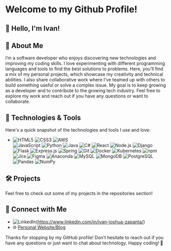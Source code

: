 # Welcome to my Github Profile!

## 👋 Hello, I'm Ivan!

## 🚀 About Me
I’m a software developer who enjoys discovering new technologies and improving my coding skills. I love experimenting with different programming languages and tools to find the best solutions to problems. Here, you’ll find a mix of my personal projects, which showcase my creativity and technical abilities. I also share collaborative work where I’ve teamed up with others to build something useful or solve a complex issue. My goal is to keep growing as a developer and to contribute to the growing tech industry. Feel free to explore my work and reach out if you have any questions or want to collaborate.

## 🔧 Technologies & Tools
Here's a quick snapshot of the technologies and tools I use and love:
  - ![HTML5](https://img.shields.io/badge/HTML5-E34F26?logo=html5&logoColor=white)
  ![CSS3](https://img.shields.io/badge/CSS3-1572B6?logo=css3&logoColor=white)
  ![AWS](https://img.shields.io/badge/AWS-232F3E?logo=amazonaws&logoColor=white)  
  ![JavaScript](https://img.shields.io/badge/JavaScript-F7DF1C?logo=javascript&logoColor=white)
  ![Python](https://img.shields.io/badge/Python-3776AB?logo=python&logoColor=white)
  ![Java](https://img.shields.io/badge/Java-007396?logo=java&logoColor=white)
  ![C#](https://img.shields.io/badge/C%23-239120?logo=csharp&logoColor=white)
  ![React](https://img.shields.io/badge/React-61DAFB?logo=react&logoColor=black)
  ![Node.js](https://img.shields.io/badge/Node.js-339933?logo=node.js&logoColor=white)
  ![Django](https://img.shields.io/badge/Django-092D48?logo=django&logoColor=white)
  ![Flask](https://img.shields.io/badge/Flask-000000?logo=flask&logoColor=white)
  ![Express.js](https://img.shields.io/badge/Express.js-000000?logo=express&logoColor=white)
  ![Spring](https://img.shields.io/badge/Spring-6DB33F?logo=spring&logoColor=white)
  ![Git](https://img.shields.io/badge/Git-F05032?logo=git&logoColor=white)
  ![Docker](https://img.shields.io/badge/Docker-2496ED?logo=docker&logoColor=white)
  ![Kubernetes](https://img.shields.io/badge/Kubernetes-326CE5?logo=kubernetes&logoColor=white)
  ![npm](https://img.shields.io/badge/npm-CB3837?logo=npm&logoColor=white)
  ![Jira](https://img.shields.io/badge/Jira-0052CC?logo=jira&logoColor=white)
  ![Figma](https://img.shields.io/badge/Figma-F24E1E?logo=figma&logoColor=white)
  ![Anaconda](https://img.shields.io/badge/Anaconda-44A833?logo=anaconda&logoColor=white)
  ![MySQL](https://img.shields.io/badge/MySQL-4479A1?logo=mysql&logoColor=white)
  ![MongoDB](https://img.shields.io/badge/MongoDB-47A248?logo=mongodb&logoColor=white)
  ![PostgreSQL](https://img.shields.io/badge/PostgreSQL-4169E1?logo=postgresql&logoColor=white)
  ![Pandas](https://img.shields.io/badge/Pandas-150458?logo=pandas&logoColor=white)
  ![NumPy](https://img.shields.io/badge/NumPy-013243?logo=numpy&logoColor=white)

## 🛠️ Projects
Feel free to check out some of my projects in the repositories section!

## 🔗 Connect with Me
- ![LinkedIn](https://img.shields.io/badge/LinkedIn-0A66C2?logo=linkedin&logoColor=white)(https://www.linkedin.com/in/ivan-joshua-zapanta/)
- 🌐 [Personal Website/Blog](https://ivan-zapanta.vercel.app/)

Thanks for stopping by my GitHub profile! Don’t hesitate to reach out if you have any questions or just want to chat about technology. Happy coding! 🚀




